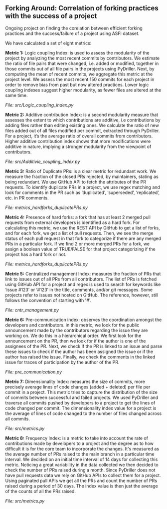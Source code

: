 ## Forking Around: Correlation of forking practices with the success of a project

Ongoing project on finding the corelation between efficient forking practices and the success/failure of a project using ASFI dataset. 

We have calculated a set of eight metrics:

**Metric 1:** Logic coupling Index: is used to assess the modularity of the project by analyzing the most recent commits by contributors. We estimate the ratio of file pairs that were changed, i.e. added or modified, together in those commits out of all file pairs in the projects using PyDriller. Next, by computing the mean of recent commits, we aggregate this metric at the project level. We assess the most recent 150 commits for each project in order to remove bias from past but now altered practices. Lower logic coupling indexes suggest higher modularity, as fewer files are altered at the same time.

*File: src/Logic_coupling_index.py*

**Metric 2:** Additive contribution Index: is a second modularity measure that assesses the extent to which contributions are additive, i.e contributions by adding files rather than editing existing ones. We calculate the ratio of new files added out of all files modified per commit, extracted through PyDriller. For a project, it’s the average ratio of overall commits from contributors. Higher additive contribution index shows that more modifications were additive in nature, implying a stronger modularity from the viewpoint of contributors.

*File: src/Additivie_coupling_index.py*

**Metric 3:** Ratio of Duplicate PRs: is a clear metric for redundant work. We measure the fraction of the closed PRs rejected, by maintainers, stating as being redundant. We use GitHub API to fetch the attributes of the PR requests. To identify duplicate PRs in a project, we use regex matching and look for comments in the PR such as ‘duplicated’, ‘superseded’, ‘replicated’, etc. in PR comments.

*File: metrics_hardforks_duplicatePRs.py*

**Metric 4:** Presence of hard forks: a fork that has at least 2 merged pull requests from external developers is identified as a hard fork. For calculating this metric, we use the REST API by GitHub to get a list of forks, and for each fork, we get a list of pull requests. Then, we see the merge status of each pull request in that fork to categorize if there are any merged PRs in a particular fork. If we find 2 or more merged PRs for a fork, we assign a boolean value of TRUE/FALSE for that project categorizing if the project has a hard fork or not.

*File: metrics_hardforks_duplicatePRs.py*

**Metric 5:** Centralized management Index: measures the fraction of PRs that link to issues out of all PRs from all contributors. The list of PRs is fetched using GitHub API for a project and regex is used to search for keywords like ‘issue #123’ or ‘#123’ in the title, comments, and/or git messages. Some projects refer to issues not hosted on GitHub. The reference, however, still follows the convention of starting with '#'.

*File: cntr_management.py*

**Metric 6:** Pre-communication index: observes the coordination amongst the developers and contributors. in this metric, we look for the public announcement made by the contributors regarding the issue they are working on.
We do this in a hierarchical order. We first look for the announcement on the PR, then we look for if the author is one of the assignees of the PR. Next, we check if the PR is linked to an issue and parse these issues to check if the author has been assigned the issue or if the author has raised the issue. Finally, we check the comments in the linked issue for traces of participation by the author of the PR.

*File: pre_communication.py*

**Metric 7:** Dimensionality Index: measures the size of commits, more precisely average lines of code changes (added + deleted) per file per commit in a project. This metric tries to capture the distribution of the size of commits between successful and failed projects.  We used PyDriller and traverse all commits pushed by developers to a project to get the lines of code changed per commit. The dimensionality index value for a project is the average of lines of code changed to the number of files changed across all commits.

*File: src/metrics.py*

**Metric 8:** Frequency Index: is a metric to take into account the rate of contributions made by developers to a project and the degree as to how difficult it is for the core team to incorporate the changes. It's measured as the average number of PRs raised to the main branch in a particular time interval. We decided on an initial time interval of 14 days for collecting this metric. Noticing a great variability in the data collected we then decided to check the number of PRs raised during a month. Since PyDriller does not have pull requests data we rely on GitHub APIs to collect them for a project. Using paginated pull APIs we get all the PRs and count the number of PRs raised during a period of 30 days. The index value is then just the average of the counts of all the PRs raised. 

*File: src/metrics.py*
